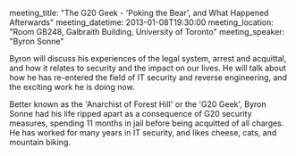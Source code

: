 meeting_title: "The G20 Geek - 'Poking the Bear', and What Happened Afterwards"
meeting_datetime: 2013-01-08T19:30:00
meeting_location: "Room GB248, Galbraith Building, University of Toronto"
meeting_speaker: "Byron Sonne"

Byron will discuss his experiences of the legal system, arrest and acquittal, and how it relates to security and the impact on our lives. He will talk about how he has re-entered the field of IT security and reverse engineering, and the exciting work he is doing now.

Better known as the 'Anarchist of Forest Hill' or the 'G20 Geek', Byron Sonne had his life ripped apart as a consequence of G20 security measures, spending 11 months in jail before being acquitted of all charges. He has worked for many years in IT security, and likes cheese, cats, and mountain biking.
